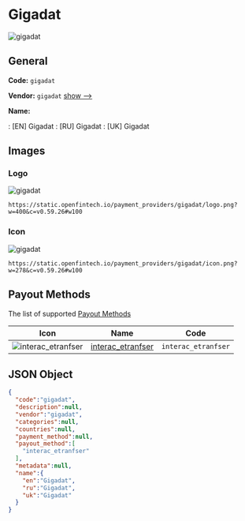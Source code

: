 
# Gigadat 
![gigadat](https://static.openfintech.io/payment_providers/gigadat/logo.png?w=400&c=v0.59.26#w100)  

## General 
 
**Code:** `gigadat` 
 
**Vendor:** `gigadat` [show -->](/vendors/gigadat/) 
 
**Name:** 
 
:	[EN] Gigadat 
:	[RU] Gigadat 
:	[UK] Gigadat 
 

## Images 

### Logo 
 
![gigadat](https://static.openfintech.io/payment_providers/gigadat/logo.png?w=400&c=v0.59.26#w100)  

```
https://static.openfintech.io/payment_providers/gigadat/logo.png?w=400&c=v0.59.26#w100
```  

### Icon 
 
![gigadat](https://static.openfintech.io/payment_providers/gigadat/icon.png?w=278&c=v0.59.26#w100)  

```
https://static.openfintech.io/payment_providers/gigadat/icon.png?w=278&c=v0.59.26#w100
```  

## Payout Methods 
 
The list of supported [Payout Methods](/payout-methods/) 

|Icon|Name|Code| 
|:---:|:---:|:---:| 
|![interac_etranfser](https://static.openfintech.io/payout_methods/interac_etranfser/icon.svg?w=278&c=v0.59.26#w40) |[interac_etranfser](payout-methodsinterac_etranfser/)|`interac_etranfser`| 
 

## JSON Object 

```json
{
  "code":"gigadat",
  "description":null,
  "vendor":"gigadat",
  "categories":null,
  "countries":null,
  "payment_method":null,
  "payout_method":[
    "interac_etranfser"
  ],
  "metadata":null,
  "name":{
    "en":"Gigadat",
    "ru":"Gigadat",
    "uk":"Gigadat"
  }
}
```  

